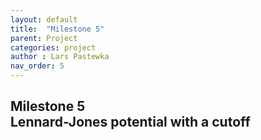 ```yaml
---
layout: default
title:  "Milestone 5"
parent: Project
categories: project
author : Lars Pastewka
nav_order: 5
---
```


## Milestone 5 <br/> Lennard-Jones potential with a cutoff

